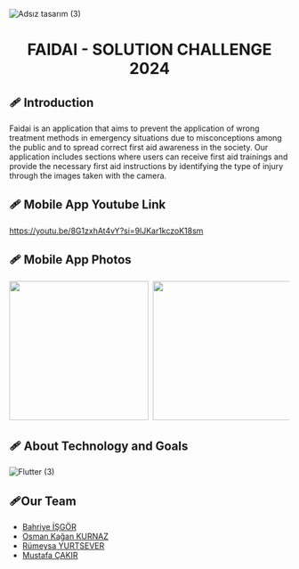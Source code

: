 ![Adsız tasarım (3)](https://github.com/Bhryee/faidai/assets/122686947/7b00e536-bdda-40fb-b8ff-958ab306d5a7)

# <h1 align="center">FAIDAI - SOLUTION CHALLENGE 2024</h1>

## 🩹 Introduction
Faidai is an application that aims to prevent the application of wrong treatment methods in emergency situations due to misconceptions among the public and to spread correct first aid awareness in the society. Our application includes sections where users can receive first aid trainings and provide the necessary first aid instructions by identifying the type of injury through the images taken with the camera.

## 🩹 Mobile App Youtube Link
https://youtu.be/8G1zxhAt4vY?si=9lJKar1kczoK18sm

## 🩹 Mobile App Photos
<pre>
<img src="https://github.com/Bhryee/faidai/assets/122686947/fd17aa16-ff6b-4914-bd58-758b670cafc7" width="250"> <img src="https://github.com/Bhryee/faidai/assets/122686947/74ba576a-7a78-4c71-991b-73d731ea9c93" width="250"> <img src="https://github.com/Bhryee/faidai/assets/122686947/92f704f0-4408-4677-aa93-e1b6f3030519" width="250"> <img src="https://github.com/Bhryee/faidai/assets/122686947/c4a94574-17b8-45e0-8ac9-1e16341865ac" width="250"> <img src="https://github.com/Bhryee/faidai/assets/122686947/f1a6f7aa-6538-41bf-886a-9af1e5f275cc" width="250"> <img src="https://github.com/Bhryee/faidai/assets/122686947/16459f48-dcf5-4f5a-8928-b8e81a5bd0a2" width="250"> 
</pre>




## 🩹 About Technology and Goals
![Flutter (3)](https://github.com/Bhryee/faidai/assets/122686947/51c0e9e6-3489-444b-9aa0-73d143f1817a)


## 🩹Our Team
- [Bahriye İŞGÖR](https://github.com/Bhryee)
- [Osman Kağan KURNAZ](https://github.com/osmankagankurnaz)
- [Rümeysa YURTSEVER](https://github.com/rumeysayrtsvr)
- [Mustafa ÇAKIR](https://github.com/cakirmustafa35)

